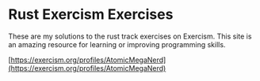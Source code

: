 # Rust Exercism Exercises

These are my solutions to the rust track exercises on Exercism. This site is an
amazing resource for learning or improving programming skills.

[https://exercism.org/profiles/AtomicMegaNerd](https://exercism.org/profiles/AtomicMegaNerd)
